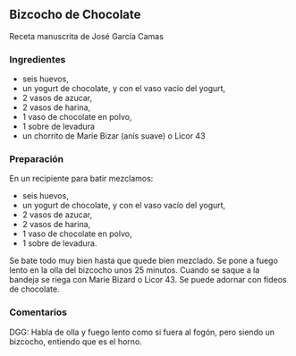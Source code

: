 ## Bizcocho de Chocolate

Receta manuscrita de José García Camas

### Ingredientes

- seis huevos,
- un yogurt de chocolate, y con el vaso vacío del yogurt,
- 2 vasos de azucar,
- 2 vasos de harina,
- 1 vaso de chocolate en polvo,
- 1 sobre de levadura
- un chorrito de Marie Bizar (anís suave) o Licor 43

### Preparación

En un recipiente para batir mezclamos:

- seis huevos,
- un yogurt de chocolate, y con el vaso vacío del yogurt,
- 2 vasos de azucar,
- 2 vasos de harina,
- 1 vaso de chocolate en polvo,
- 1 sobre de levadura.

Se bate todo muy bien hasta que quede bien mezclado.
Se pone a fuego lento en la olla del bizcocho unos 25 minutos.
Cuando se saque a la bandeja se riega con Marie Bizard o Licor 43.
Se puede adornar con fideos de chocolate.

### Comentarios

DGG: Habla de olla y fuego lento como si fuera al fogón, pero siendo un bizcocho, entiendo que es el horno.


